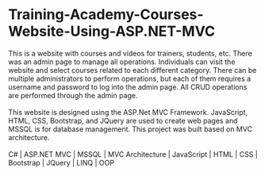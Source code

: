 # Training-Academy-Courses-Website-Using-ASP.NET-MVC
This is a website with courses and videos for trainers, students, etc. There was an admin page to manage all operations. Individuals can visit the website and select courses related to each different category. There can be multiple administrators to perform operations, but each of them requires a username and password to log into the admin page. All CRUD operations are performed through the admin page. <br/> <br/>
This website is designed using the ASP.Net MVC Framework. JavaScript, HTML, CSS, Bootstrap, and JQuery are used to create web pages and MSSQL is for database management. This project was built based on MVC architecture. <br/> <br/>
C# | ASP.NET MVC | MSSQL | MVC Architecture | JavaScript | HTML | CSS | Bootstrap | JQuery | LINQ | OOP

